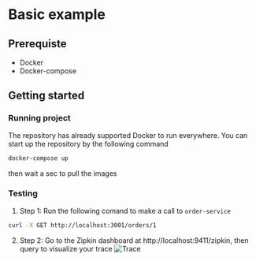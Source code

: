 # Basic example

## Prerequiste
- Docker
- Docker-compose
  
## Getting started

### Running project

The repository has already supported Docker to run everywhere. You can start up the repository by the following command

```bash
docker-compose up
```

then wait a sec to pull the images

### Testing

1. Step 1: Run the following comand to make a call to `order-service`
```bash
curl -X GET http://localhost:3001/orders/1
```
2. Step 2: Go to the Zipkin dashboard at http://localhost:9411/zipkin, then query to visualize your trace
![Trace](./visualize-trace.png)
